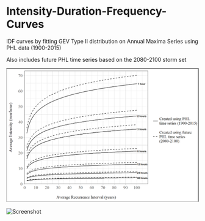 # Intensity-Duration-Frequency-Curves

IDF curves by fitting GEV Type II distribution on Annual Maxima Series using PHL data (1900-2015)

Also includes future PHL time series based on the 2080-2100 storm set

![Screenshot](idf_plot.PNG)

![Screenshot](IDF_plot_duration1.PNG)
